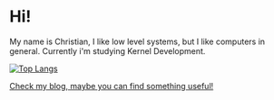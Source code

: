 # Hi!

My name is Christian, I like low level systems, but I like computers in general. Currently i'm studying Kernel Development.

[![Top Langs](https://github-readme-stats.vercel.app/api/top-langs/?username=Every2&layout=donut-vertical)](https://github.com/anuraghazra/github-readme-stats)


[Check my blog, maybe you can find something useful!](https://every2.github.io/blog/)
